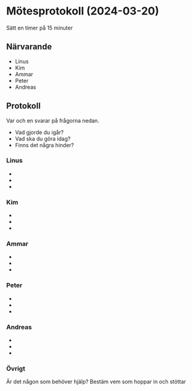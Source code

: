 # Mötesprotokoll (2024-03-20)

Sätt en timer på 15 minuter

## Närvarande
* Linus
* Kim
* Ammar
* Peter
* Andreas

## Protokoll
Var och en svarar på frågorna nedan.
* Vad gjorde du igår?
* Vad ska du göra idag?
* Finns det några hinder?

### Linus
*
*
*

### Kim
*
*
*

### Ammar
*
*
*

### Peter
*
*
*
### Andreas
*
*
*


### Övrigt
Är det någon som behöver hjälp? Bestäm vem som hoppar in och stöttar
